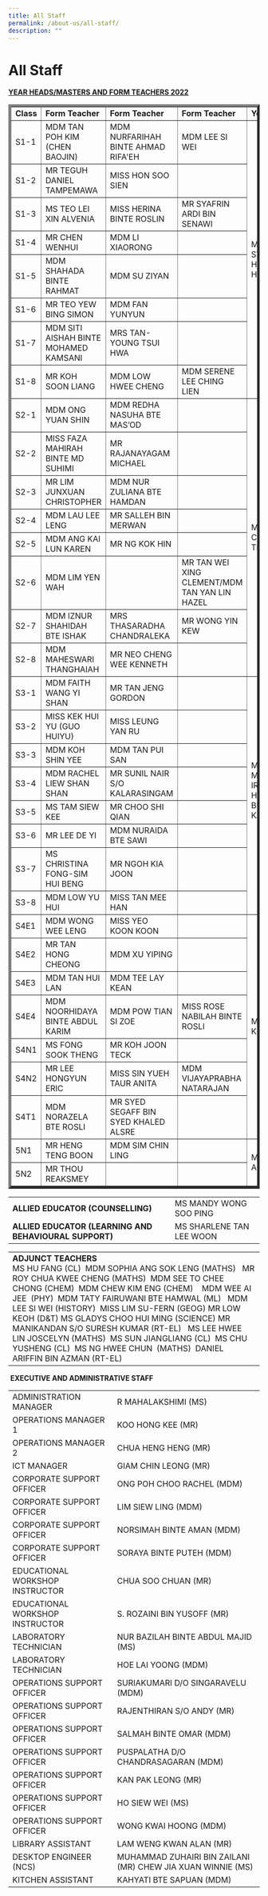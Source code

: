 ```yaml
---
title: All Staff
permalink: /about-us/all-staff/
description: ""
---
```

# All Staff

<b><u>YEAR HEADS/MASTERS AND FORM TEACHERS 2022</u></b>

<div>
<table border="5">
<tbody>
<tr>
<td><strong>Class</strong></td>
<td><strong>Form Teacher</strong></td>
<td><strong>Form Teacher</strong></td>
<td><strong>Form Teacher</strong></td>
<td><strong>Year Heads</strong></td>
</tr>
<tr>
<td>S1-1</td>
<td>MDM TAN POH KIM (CHEN BAOJIN)</td>
<td>MDM NURFARIHAH BINTE AHMAD RIFA'EH</td>
<td>MDM LEE SI WEI</td>
<td rowspan="8">MDM STEPHANIE HNGH SZE HUI</td>
</tr>
<tr>
<td>S1-2</td>
<td>MR TEGUH DANIEL TAMPEMAWA</td>
<td>MISS HON SOO SIEN</td>
<td></td>
</tr>
<tr>
<td>S1-3</td>
<td>MS TEO LEI XIN ALVENIA</td>
<td>MISS HERINA BINTE ROSLIN</td>
<td>MR SYAFRIN ARDI BIN SENAWI</td>
</tr>
<tr>
<td>S1-4</td>
<td>MR CHEN WENHUI</td>
<td>MDM LI XIAORONG</td>
<td></td>
</tr>
<tr>
<td>S1-5</td>
<td>MDM SHAHADA BINTE RAHMAT</td>
<td>MDM SU ZIYAN</td>
	<td></td>
</tr>
<tr>
<td>S1-6</td>
<td>MR TEO YEW BING SIMON</td>
<td>MDM FAN YUNYUN</td>
	<td></td>
</tr>
<tr>
<td>S1-7</td>
<td>MDM SITI AISHAH BINTE MOHAMED KAMSANI</td>
<td>MRS TAN-YOUNG TSUI HWA</td>
	<td></td>
</tr>
<tr>
<td>S1-8</td>
<td>MR KOH SOON LIANG</td>
<td>MDM LOW HWEE CHENG</td>
<td>MDM SERENE LEE CHING LIEN</td>
</tr>
<tr>
<td>S2-1</td>
<td>MDM ONG YUAN SHIN</td>
<td>MDM REDHA NASUHA BTE MAS&rsquo;OD</td>
	<td></td>
<td rowspan="8">MR TAN HAN CHONG TIMOTHY</td>
</tr>
<tr>
<td>S2-2</td>
<td>MISS FAZA MAHIRAH BINTE MD SUHIMI</td>
<td>MR RAJANAYAGAM MICHAEL</td>
	<td></td>
</tr>
<tr>
<td>S2-3</td>
<td>MR LIM JUNXUAN CHRISTOPHER</td>
<td>MDM NUR ZULIANA BTE HAMDAN</td>
	<td></td>
</tr>
<tr>
<td>S2-4</td>
<td>MDM LAU LEE LENG</td>
<td>MR SALLEH BIN MERWAN</td>
	<td></td>
</tr>
<tr>
<td>S2-5</td>
<td>MDM ANG KAI LUN KAREN</td>
<td>MR NG KOK HIN</td>
	<td></td>
</tr>
<tr>
<td>S2-6</td>
<td>MDM LIM YEN WAH</td>
	<td></td>
<td>MR TAN WEI XING CLEMENT/MDM TAN YAN LIN HAZEL</td>
</tr>
<tr>
<td>S2-7</td>
<td>MDM IZNUR SHAHIDAH BTE ISHAK</td>
<td>MRS THASARADHA CHANDRALEKA</td>
<td>MR WONG YIN KEW</td>
</tr>
<tr>
<td>S2-8</td>
<td>MDM MAHESWARI THANGHAIAH</td>
<td>MR NEO CHENG WEE KENNETH</td>
	<td></td>
</tr>
<tr>
<td>S3-1</td>
<td>MDM FAITH WANG YI SHAN</td>
<td>MR TAN JENG GORDON</td>
	<td></td>
<td rowspan="8">MR MUHAMMAD IRFAN HUSSEIN BIN ABDUL KAFFUR<br /><br /></td>
</tr>
<tr>
<td>S3-2</td>
<td>MISS KEK HUI YU (GUO HUIYU)</td>
<td>MISS LEUNG YAN RU</td>
	<td></td>
</tr>
<tr>
<td>S3-3</td>
<td>MDM KOH SHIN YEE</td>
<td>MDM TAN PUI SAN</td>
	<td></td>
</tr>
<tr>
<td>S3-4</td>
<td>MDM RACHEL LIEW SHAN SHAN</td>
<td>MR SUNIL NAIR S/O KALARASINGAM</td>
	<td></td>
</tr>
<tr>
<td>S3-5</td>
<td>MS TAM SIEW KEE</td>
<td>MR CHOO SHI QIAN</td>
	<td></td>
</tr>
<tr>
<td>S3-6</td>
<td>MR LEE DE YI</td>
<td>MDM NURAIDA BTE SAWI</td>
	<td></td>
</tr>
<tr>
<td>S3-7</td>
<td>MS CHRISTINA FONG-SIM HUI BENG</td>
<td>MR NGOH KIA JOON</td>
	<td></td>
</tr>
<tr>
<td>S3-8</td>
<td>MDM LOW YU HUI</td>
<td>MISS TAN MEE HAN</td>
	<td></td>
</tr>
<tr>
<td>S4E1</td>
<td>MDM WONG WEE LENG</td>
<td>MISS YEO KOON KOON</td>
	<td></td>
<td rowspan="7">MS NG POH KEOW</td>
</tr>
<tr>
<td>S4E2</td>
<td>MR TAN HONG CHEONG</td>
<td>MDM XU YIPING</td>
	<td></td>
</tr>
<tr>
<td>S4E3</td>
<td>MDM TAN HUI LAN</td>
<td>MDM TEE LAY KEAN</td>
	<td></td>
</tr>
<tr>
<td>S4E4</td>
<td>MDM NOORHIDAYA BINTE ABDUL KARIM</td>
<td>MDM POW TIAN SI ZOE</td>
<td>MISS ROSE NABILAH BINTE ROSLI</td>
</tr>
<tr>
<td>S4N1</td>
<td>MS FONG SOOK THENG</td>
<td>MR KOH JOON TECK</td>
	<td></td>
</tr>
<tr>
<td>S4N2</td>
<td>MR LEE HONGYUN ERIC</td>
<td>MISS SIN YUEH TAUR ANITA</td>
<td>MDM VIJAYAPRABHA NATARAJAN</td>
</tr>
<tr>
<td>S4T1</td>
<td>MDM NORAZELA BTE ROSLI</td>
<td>MR SYED SEGAFF BIN SYED KHALED ALSRE</td>
	<td></td>
</tr>
<tr>
<td>5N1</td>
<td>MR HENG TENG BOON</td>
<td>MDM SIM CHIN LING</td>
	<td></td>
<td rowspan="2">MS TAN ANNIE</td>
</tr>
<tr>
<td>5N2</td>
<td>MR THOU REAKSMEY</td>
	<td></td>
</tr>
</tbody>
</table>
</div>

|                                                    |                          |
|----------------------------------------------------|--------------------------|
| **ALLIED EDUCATOR (COUNSELLING)**                      | MS MANDY WONG SOO PING   |
| **ALLIED EDUCATOR (LEARNING AND BEHAVIOURAL SUPPORT)** | MS SHARLENE TAN LEE WOON |


|   |
|---|
|  **ADJUNCT TEACHERS** <br>MS HU FANG (CL)  MDM SOPHIA ANG SOK LENG (MATHS)   MR ROY CHUA KWEE CHENG (MATHS)  MDM SEE TO CHEE CHONG (CHEM)  MDM CHEW KIM ENG (CHEM)    MDM WEE AI JEE  (PHY)  MDM TATY FAIRUWANI BTE HAMWAL (ML)   MDM LEE SI WEI (HISTORY)  MISS LIM SU-FERN (GEOG) MR LOW KEOH (D&T) MS GLADYS CHOO HUI MING (SCIENCE) MR MANIKANDAN S/O SURESH KUMAR (RT-EL)   MS LEE HWEE LIN JOSCELYN (MATHS)  MS SUN JIANGLIANG (CL)  MS CHU YUSHENG (CL)  MS NG HWEE CHUN  (MATHS)  DANIEL ARIFFIN BIN AZMAN (RT-EL) |


 **EXECUTIVE AND ADMINISTRATIVE STAFF**
 
 
|                                 |                                                                 |
|---------------------------------|-----------------------------------------------------------------|
| ADMINISTRATION MANAGER          | R MAHALAKSHIMI (MS)                                             |
| OPERATIONS MANAGER 1            | KOO HONG KEE (MR)                                               |
| OPERATIONS MANAGER 2            | CHUA HENG HENG (MR)                                             |
|  ICT MANAGER                    | GIAM CHIN LEONG (MR)                                            |
| CORPORATE SUPPORT OFFICER       | ONG POH CHOO RACHEL (MDM)                                       |
| CORPORATE SUPPORT OFFICER       | LIM SIEW LING (MDM)                                             |
| CORPORATE SUPPORT OFFICER       | NORSIMAH BINTE AMAN (MDM)                                       |
| CORPORATE SUPPORT OFFICER       | SORAYA BINTE PUTEH (MDM)                                        |
| EDUCATIONAL WORKSHOP INSTRUCTOR | CHUA SOO CHUAN (MR)                                             |
| EDUCATIONAL WORKSHOP INSTRUCTOR | S. ROZAINI BIN YUSOFF (MR)                                      |
| LABORATORY TECHNICIAN           | NUR BAZILAH BINTE ABDUL MAJID (MS)                              |
| LABORATORY TECHNICIAN           | HOE LAI YOONG (MDM)                                             |
| OPERATIONS SUPPORT OFFICER      | SURIAKUMARI D/O SINGARAVELU (MDM)                               |
| OPERATIONS SUPPORT OFFICER      | RAJENTHIRAN S/O ANDY (MR)                                       |
| OPERATIONS SUPPORT OFFICER      | SALMAH BINTE OMAR (MDM)                                         |
| OPERATIONS SUPPORT OFFICER      | PUSPALATHA D/O CHANDRASAGARAN (MDM)                             |
| OPERATIONS SUPPORT OFFICER      | KAN PAK LEONG (MR)                                              |
| OPERATIONS SUPPORT OFFICER      | HO SIEW WEI (MS)                                                |
| OPERATIONS SUPPORT OFFICER      | WONG KWAI HOONG (MDM)                                           |
| LIBRARY ASSISTANT               | LAM WENG KWAN ALAN (MR)                                         |
| DESKTOP ENGINEER (NCS)          | MUHAMMAD ZUHAIRI BIN ZAILANI (MR)     CHEW JIA XUAN WINNIE (MS) |
| KITCHEN ASSISTANT               | KAHYATI BTE SAPUAN (MDM)                                        |